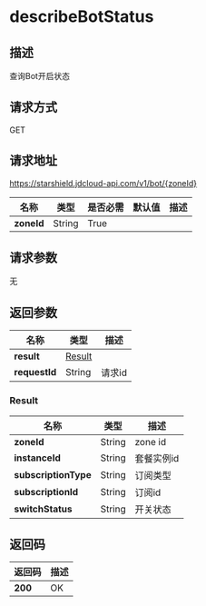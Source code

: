 # describeBotStatus


## 描述
查询Bot开启状态

## 请求方式
GET

## 请求地址
https://starshield.jdcloud-api.com/v1/bot/{zoneId}

|名称|类型|是否必需|默认值|描述|
|---|---|---|---|---|
|**zoneId**|String|True| | |

## 请求参数
无


## 返回参数
|名称|类型|描述|
|---|---|---|
|**result**|[Result](describeBotStatus#result)| |
|**requestId**|String|请求id|

### <div id="result">Result</div>
|名称|类型|描述|
|---|---|---|
|**zoneId**|String|zone id|
|**instanceId**|String|套餐实例id|
|**subscriptionType**|String|订阅类型|
|**subscriptionId**|String|订阅id|
|**switchStatus**|String|开关状态|

## 返回码
|返回码|描述|
|---|---|
|**200**|OK|
